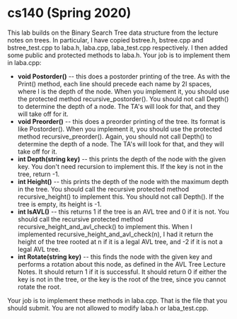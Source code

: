 # cs140 (Spring 2020)

This lab builds on the Binary Search Tree data structure from the lecture notes on trees. In particular, I have copied bstree.h, bstree.cpp and bstree_test.cpp to laba.h, laba.cpp, laba_test.cpp respectively. I then added some public and protected methods to laba.h. Your job is to implement them in laba.cpp:
  * **void Postorder()** -- this does a postorder printing of the tree. As with the Print() method, each line should precede each name by 2l spaces, where l is the depth of the node. When you implement it, you should use the protected method recursive_postorder(). You should not call Depth() to determine the depth of a node. The TA's will look for that, and they will take off for it.
  * **void Preorder()** -- this does a preorder printing of the tree. Its format is like Postorder(). When you implement it, you should use the protected method recursive_preorder(). Again, you should not call Depth() to determine the depth of a node. The TA's will look for that, and they will take off for it.
  * **int Depth(string key)** -- this prints the depth of the node with the given key. You don't need recursion to implement this. If the key is not in the tree, return -1.
  * **int Height()** -- this prints the depth of the node with the maximum depth in the tree. You should call the recursive protected method recursive_height() to implement this. You should not call Depth(). If the tree is empty, its height is -1.
  * **int IsAVL()** -- this returns 1 if the tree is an AVL tree and 0 if it is not. You should call the recursive protected method recursive_height_and_avl_check() to implement this. When I implemented recursive_height_and_avl_check(n), I had it return the height of the tree rooted at n if it is a legal AVL tree, and -2 if it is not a legal AVL tree.
  * **int Rotate(string key)** -- this finds the node with the given key and performs a rotation about this node, as defined in the AVL Tree Lecture Notes. It should return 1 if it is successful. It should return 0 if either the key is not in the tree, or the key is the root of the tree, since you cannot rotate the root.
  
Your job is to implement these methods in laba.cpp. That is the file that you should submit. You are not allowed to modify laba.h or laba_test.cpp.
